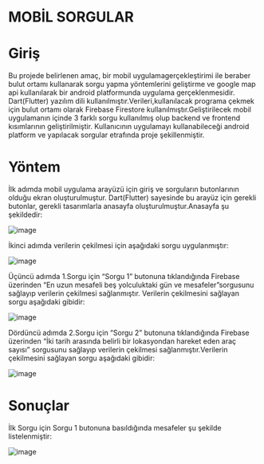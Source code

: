 # MOBİL SORGULAR 

# Giriş
Bu projede belirlenen amaç, bir mobil uygulamagerçekleştirimi ile beraber bulut ortamı kullanarak sorgu yapma yöntemlerini geliştirme ve google map api kullanılarak bir android platformunda uygulama gerçeklenmesidir. Dart(Flutter) yazılım dili kullanılmıştır.Verileri,kullanılacak programa çekmek için bulut ortamı olarak Firebase Firestore kullanılmıştır.Geliştirilecek mobil uygulamanın içinde 3 farklı sorgu kullanılmış olup backend ve frontend kısımlarının geliştirilmiştir. Kullanıcının uygulamayı kullanabileceği android platform ve yapılacak sorgular etrafında proje şekillenmiştir.

# Yöntem
İlk adımda mobil uygulama arayüzü için giriş ve sorguların butonlarının olduğu ekran oluşturulmuştur. Dart(Flutter) sayesinde bu arayüz için gerekli butonlar, gerekli tasarımlarla 
anasayfa oluşturulmuştur.Anasayfa şu şekildedir:

![image](https://user-images.githubusercontent.com/73740709/125150772-0c4b7280-e14b-11eb-8366-a20251a272e0.png)

İkinci adımda verilerin çekilmesi için aşağıdaki sorgu uygulanmıştır:

![image](https://user-images.githubusercontent.com/73740709/125150792-28e7aa80-e14b-11eb-8016-c87370413171.png)

Üçüncü adımda 1.Sorgu için “Sorgu 1” butonuna tıklandığında Firebase üzerinden “En uzun mesafeli beş yolculuktaki gün ve mesafeler”sorgusunu sağlayıp verilerin çekilmesi 
sağlanmıştır. Verilerin çekilmesini sağlayan sorgu aşağıdaki gibidir:

![image](https://user-images.githubusercontent.com/73740709/125150823-559bc200-e14b-11eb-8be9-13287207162f.png)

Dördüncü adımda 2.Sorgu için “Sorgu 2” butonuna tıklandığında Firebase üzerinden “İki tarih arasında belirli bir lokasyondan hareket eden araç sayısı” sorgusunu sağlayıp
verilerin çekilmesi sağlanmıştır.Verilerin çekilmesini sağlayan sorgu aşağıdaki gibidir:

![image](https://user-images.githubusercontent.com/73740709/125150893-c511b180-e14b-11eb-8c8b-1234137be08f.png)


 
# Sonuçlar

İlk Sorgu için Sorgu 1 butonuna basıldığında mesafeler şu şekilde listelenmiştir:

![image](https://user-images.githubusercontent.com/73740709/125150870-ab706a00-e14b-11eb-89bf-8a71ae27524a.png)








